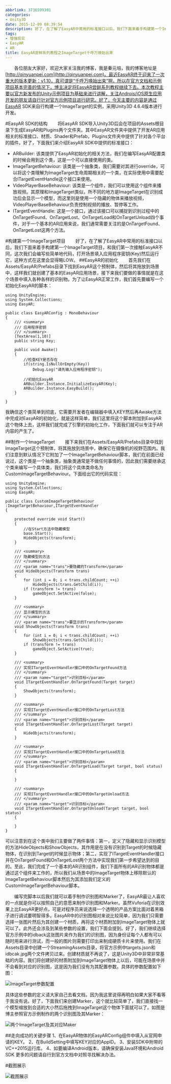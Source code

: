 ```yaml
---
abbrlink: 3736599391
categories:
- Unity3D
date: 2015-12-09 08:39:54
description: 好了，在了解了EasyAR中常用的标准接口以后，我们下面来着手构建第一个ImageTarget项目，和我们第一次接触EasyAR不同，这次我们会编写些简单地代码，打开场景填入应用程序密钥(Key)然后运行它，这种方式在这里会显得略LOW;EasyAR中的识别图相对来说比较简单，因为我们只需要选择一张图片然后为其创建一个材质，再将这个材质附加到ImageTarget物体上就可以了;我确信这个类简单到彻底，它需要开发者在编辑器中填入KEY然后再Awake方法中完成对EasyAR的初始化，就是这样简单，我们这里将这个脚本附加到EasyAR这个物体上去，这样我们就完成了引擎的初始化工作，下面我们就可以专注于AR内容的产生了
tags:
- 增强现实
- EasyAR
- AR
title: EasyAR尝鲜系列教程之ImageTarget千呼万唤始出来
---
```


&emsp;&emsp;各位朋友大家好，欢迎大家关注我的博客，我是秦元培，我的博客地址是[http://qinyuanpei.com](http://qinyuanpei.com)。最近EasyAR终于迎来了一次重大的版本更新：v1.10，真可谓是“千呼万唤始出来”啊，所以在官方文档和示例项目基本完善的情况下，博主决定将EasyAR尝鲜系列教程继续下去。本次教程主要以官方新发布的Unity示例项目为基础来进行讲解，关注Androis/iOS原生应用开发的朋友请自行针对官方示例项目进行研究。好了，今天主要的内容是通过EasyAR SDK来自行构建一个ImageTarget的实例，采用Unity3D 4.6.4版本进行开发。

<!--more-->

#EasyAR SDK的结构
&emsp;&emsp;将EasyAR SDK导入Unity3D后会在项目的Assets根目录下生成EasyAR和Plugins两个文件夹。其中EasyAR文件夹中提供了开发AR应用相关的标准接口、材质、Shader和Prefab，Plugins文件夹中提供了针对各个平台的插件。好了，下面我们来介绍EasyAR SDK中提供的标准接口：
* ARBuilder: 该类提供了EasyAR初始化的相关方法，我们在编写EasyAR配置类的时候会用到这个类，这是一个可以直接使用的类。
* ImageTargetBehaviour: 该类是一个抽象类，我们需要对其进行override，可以将这个类理解为ImageTarget生命周期相关的一个类，在实际使用中需要配合ITargetEventHandle这个接口来使用。
* VideoPlayerBaseBehaviour: 该类是一个组件，我们可以使用这个组件来播放视频。其原理和ImageTarget类似，所不同的地方是ImageTarget在识别成功后会显示一个模型，而这里则是使用一个隐藏的物体来播放视频，VideoPlayerBaseBehaviour负责控制视频的播放、暂停等工作。
* ITargetEventHandle: 这是一个接口，通过该接口可以捕捉到识别过程中的OnTargetFound、OnTargetLost、OnTargetLoad和OnTargetUnload四个事件，对于一个基本的AR应用来说，我们通常需要关注的是OnTargetFound、OnTargetLost这两个方法。

#构建第一个ImageTarget项目
&emsp;&emsp;好了，在了解了EasyAR中常用的标准接口以后，我们下面来着手构建第一个ImageTarget项目，和我们第一次接触EasyAR不同，这次我们会编写些简单地代码，打开场景填入应用程序密钥(Key)然后运行它，这种方式在这里会显得略LOW。
##EasyAR的初始化
&emsp;&emsp;首先我们在Assets/EasyAR/Prefabs目录下找到EasyAR这个预制体，然后将其拖放到场景中，这样我们就创建了基本的EasyAR应用场景，接下来我们要做的事情就是在这个场景中填入各种各样的识别物。为了让EasyAR正常工作，我们首先要编写一个初始化EasyAR的脚本：

```
using UnityEngine;
using System.Collections;
using EasyAR;

public class EasyARConfig : MonoBehaviour 
{
    /// <summary>
    /// 应用程序密钥
    /// </summary>
    [TextArea(1,10)]
    public string Key;

    public void Awake()
    {
        //检查KEY是否存在
        if(string.IsNullOrEmpty(Key))
            Debug.Log("请先输入应用程序密钥");

        //初始化EasyAR
        ARBuilder.Instance.InitializeEasyAR(Key);
        ARBuilder.Instance.EasyBuild();
    }
    
}
```
我确信这个类简单到彻底，它需要开发者在编辑器中填入KEY然后再Awake方法中完成对EasyAR的初始化，就是这样简单，我们这里将这个脚本附加到EasyAR这个物体上去，这样我们就完成了引擎的初始化工作，下面我们就可以专注于AR内容的产生了。

##制作一个ImageTarget
&emsp;&emsp;接下来我们在Assets/EasyAR/Prefabs目录中找到ImageTarget这个预制体，将其拖放到场景中，确保它在摄像机的视野范围内。我们注意到默认情况下它附加了一个ImageTargetBehaviour脚本，我们在前面已经说过，这个类是一个抽象类，抽象类通常是不做任何事情的，因此我们需要继承这个类来编写一个具体类，我们将这个具体类命名为CustomImageTargetBehaviour。下面给出它的代码实现：

```
using UnityEngine;
using System.Collections;
using EasyAR;

public class CustomImageTargetBehaviour :ImageTargetBehaviour,ITargetEventHandler
{

    protected override void Start()
    {
        //在Start方法中隐藏模型
        base.Start();
        HideObjects(transform);
    }

    /// <summary>
    /// 隐藏模型的方法
    /// </summary>
    /// <param name="trans">要隐藏的Transform</param>
    void HideObjects(Transform trans)
    {
        for (int i = 0; i < trans.childCount; ++i)
            HideObjects(trans.GetChild(i));
        if (transform != trans)
            gameObject.SetActive(false);
    }

    /// <summary>
    /// 显示模型的方法
    /// </summary>
    /// <param name="trans">要显示的Transform</param>
    void ShowObjects(Transform trans)
    {
        for (int i = 0; i < trans.childCount; ++i)
            ShowObjects(trans.GetChild(i));
        if (transform != trans)
            gameObject.SetActive(true);
    }

    /// <summary>
    /// 实现ITargetEventHandler接口中的OnTargetFound方法
    /// </summary>
    /// <param name="target">识别目标</param>
    void ITargetEventHandler.OnTargetFound(Target target)
    {
        ShowObjects(transform);
    }

    /// <summary>
    /// 实现ITargetEventHandler接口中的OnTargetLost方法
    /// </summary>
    /// <param name="target">识别目标</param>
    void ITargetEventHandler.OnTargetLost(Target target)
    {
        HideObjects(transform);
    }

    /// <summary>
    /// 实现ITargetEventHandler接口中的OnTargetLoad方法
    /// </summary>
    /// <param name="target">识别目标</param>
    void ITargetEventHandler.OnTargetLoad(Target target, bool status)
    {
        
    }

    /// <summary>
    /// 实现ITargetEventHandler接口中的OnTargetUnload方法
    /// </summary>
    /// <param name="target">识别目标</param>
    void ITargetEventHandler.OnTargetUnload(Target target, bool status)
    {
       
    }
}
```
可以注意到在这个类中我们主要做了两件事情：第一，定义了隐藏和显示识别模型的方法HideObjects和ShowObjects，其作用是在没有识别到Target的时候隐藏物体，在识别到Target的时候显示物体；第二，实现了ITargetEventHandler接口并在OnTargetFound和OnTargetLost两个方法中实现我们第一步希望达到的目的。至此，我们完成了一个基本的AR识别组件，我们下面所有的AR识别物体都是通过这个组件来工作的，所以我们从场景中的ImageTarget物体上移除默认的ImageTargetBehaviour脚本然后为其添加我们定义的CustomImageTargetBehaviour脚本。

&emsp;&emsp;编写完脚本以后我们就可以着手制作识别图和Marker了，EasyAR最让人喜欢的一点就是你可以按照自己的意愿来制作识别图和Marker。虽然Vuforia在识别效果上比EasyAR更好点，可是对程序员来说选择一个透明的产品方案比面对着黑箱子进行调试要明智得多。EasyAR中的识别图相对来说比较简单，因为我们只需要选择一张图片然后为其创建一个材质，再将这个材质附加到ImageTarget物体上就可以了。此外还会涉及到某些参数的设置，我们下面会提到。好了，我们继续选择官方示例中的idback这张图片来作为我们的识别图，因为身份证每个人都有可以随时用来进行测试，而一般的图片则需要打印出来制成硬质卡片来使用。我们在Assets目录中创建一个StreamingAssets目录，将官方示例中targets.json和idbcak.jpg两个文件拷贝过来。创建材质就不再说了，这是Unity3D中非常非常基础的内容。我们将创建好的材质附加到ImageTarget物体上以后，可能在场景中并不会看到对应的识别图，这是因为我们没有为其配置参数。具体的参数配置如下图：

![ImageTarget参数配置](https://ww1.sinaimg.cn/large/None.jpg)

具体这些参数的定义请大家自己去看文档，因为我这里说得再明白如果大家不看等于我没有说。好了，下面我们来创建Marker，这个就比较简单了，我们直接找一个模型缩放到合适的大小然后拖拽到ImageTarget这个物体下面就可以了。如图是博主参照官方示例制作的两个识别图及其Marker：

![两个ImageTarget及其对应Maker](https://ww1.sinaimg.cn/large/4c36074fly1fz68j2ap8rj20fa09wacy.jpg)

##走向成功的关键步骤
1、在EasyAR物体的EasyARConfig组件中填入从官网申请的KEY。
2、在BuildSetting中填写KEY对应的AppID。
3、安装SDK中附带的VC++2015运行库。
4、如要编译Android版本，请确保安装Java环境和Android SDK
更多的问题请自行到官方文档中对照寻找解决办法。

#截图展示

![截图展示]()